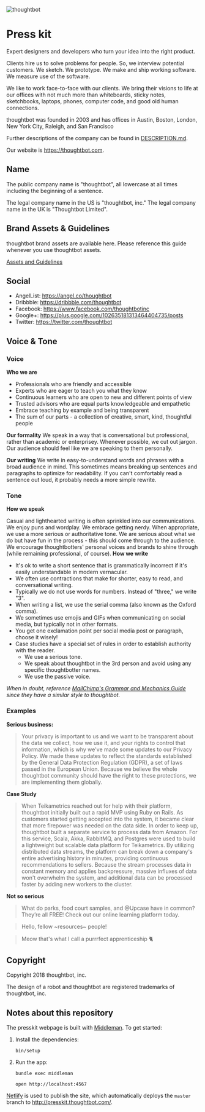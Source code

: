 ![thoughtbot](http://presskit.thoughtbot.com/images/thoughtbot-logo-for-readmes.svg)

Press kit
==========

Expert designers and developers who turn your idea into the right product.

Clients hire us to solve problems for people. So, we interview potential
customers. We sketch. We prototype. We make and ship working software.
We measure use of the software.

We like to work face-to-face with our clients. We bring their visions to
life at our offices with not much more than whiteboards, sticky notes,
sketchbooks, laptops, phones, computer code, and good old human
connections.

thoughtbot was founded in 2003 and has offices in
Austin,
Boston,
London,
New York City,
Raleigh, and
San Francisco

Further descriptions of the company can be found in
[DESCRIPTION.md](DESCRIPTION.md).

Our website is <https://thoughtbot.com>.

Name
----

The public company name is "thoughtbot",
all lowercase at all times including the beginning of a sentence.

The legal company name in the US is "thoughtbot, inc."
The legal company name in the UK is "Thoughtbot Limited".

Brand Assets & Guidelines
-----

thoughtbot brand assets are available here.
Please reference this guide whenever you use thoughtbot assets.

[Assets and Guidelines](http://presskit.thoughtbot.com/)

Social
-----

* AngelList: <https://angel.co/thoughtbot>
* Dribbble: <https://dribbble.com/thoughtbot>
* Facebook: <https://www.facebook.com/thoughtbotinc>
* Google+: <https://plus.google.com/102635181313464404735/posts>
* Twitter: <https://twitter.com/thoughtbot>

## Voice & Tone

### Voice
**Who we are**
* Professionals who are friendly and accessible
* Experts who are eager to teach you what they know
* Continuous learners who are open to new and different points of view
* Trusted advisors who are equal parts knowledgeable and empathetic
* Embrace teaching by example and being transparent
* The sum of our parts - a collection of creative, smart, kind, thoughtful people

**Our formality**
We speak in a way that is conversational but professional, rather than academic or enterprisey. Whenever possible, we cut out jargon. Our audience should feel like we are speaking to them personally.

**Our writing**
We write in easy-to-understand words and phrases with a broad audience in mind. This sometimes means breaking up sentences and paragraphs to optimize for readability. If you can't comfortably read a sentence out loud, it probably needs a more simple rewrite.
### Tone
**How we speak**

Casual and lighthearted writing is often sprinkled into our communications. We enjoy puns and wordplay. We embrace getting nerdy. When appropriate, we use a more serious or authoritative tone.
We are serious about what we do but have fun in the process - this should come through to the audience. We encourage thoughtbotters' personal voices and brands to shine through (while remaining professional, of course).
**How we write**
* It's ok to write a short sentence that is grammatically incorrect if it's easily understandable in modern vernacular.
* We often use contractions that make for shorter, easy to read, and conversational writing.
* Typically we do not use words for numbers. Instead of "three," we write "3".
* When writing a list, we use the serial comma (also known as the Oxford comma).
* We sometimes use emojis and GIFs when communicating on social media, but typically not in other formats.
* You get one exclamation point per social media post or paragraph, choose it wisely!
* Case studies have a special set of rules in order to establish authority with the reader.
    - We use a serious tone.
    - We speak about thoughtbot in the 3rd person and avoid using any specific thoughtbotter names.
    - We use the passive voice.

_When in doubt, reference [MailChimp's Grammar and Mechanics Guide](https://styleguide.mailchimp.com/grammar-and-mechanics/) since they have a similar style to thoughtbot._

### Examples

**Serious business:**

> Your privacy is important to us and we want to be transparent about the data we collect, how we use it, and your rights to control that information, which is why we've made some updates to our Privacy Policy.
> We made these updates to reflect the standards established by the General Data Protection Regulation (GDPR), a set of laws passed in the European Union. Because we believe the whole thoughtbot community should have the right to these protections, we are implementing them globally.

**Case Study**

> When Teikametrics reached out for help with their platform, thoughtbot initially built out a rapid MVP using Ruby on Rails. As customers started getting accepted into the system, it became clear that more firepower was needed on the data side.
> In order to keep up, thoughtbot built a separate service to process data from Amazon. For this service, Scala, Akka, RabbitMQ, and Postgres were used to build a lightweight but scalable data platform for Teikametrics. By utilizing distributed data streams, the platform can break down a company's entire advertising history in minutes, providing continuous recommendations to sellers. Because the stream processes data in constant memory and applies backpressure, massive influxes of data won't overwhelm the system, and additional data can be processed faster by adding new workers to the cluster.

**Not so serious**
> What do parks, food court samples, and @Upcase have in common? They’re all FREE! Check out our online learning platform today.

> Hello, fellow ~resources~ people!

> Meow that's what I call a purrrfect apprenticeship 🐈


Copyright
---------

Copyright 2018 thoughtbot, inc.

The design of a robot and thoughtbot
are registered trademarks of thoughtbot, inc.

Notes about this repository
-----

The presskit webpage is built with [Middleman]. To get started:

1. Install the dependencies:

    ```
    bin/setup
    ```

1. Run the app:

    ```
    bundle exec middleman
    ```

    ```
    open http://localhost:4567
    ```

[Netlify] is used to publish the site, which automatically deploys the `master`
branch to <http://presskit.thoughtbot.com/>.

[Middleman]: https://middlemanapp.com/
[Netlify]: https://www.netlify.com/


